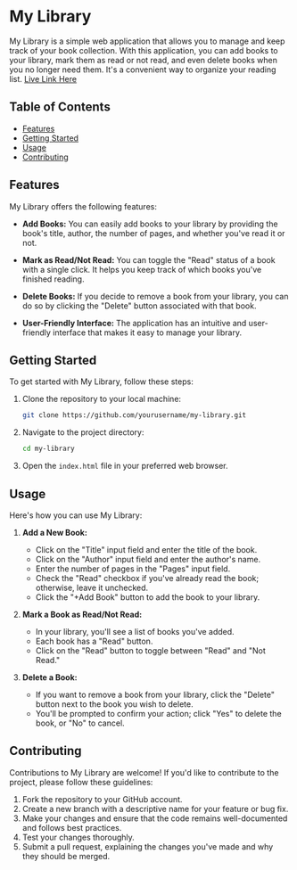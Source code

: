 # My Library

My Library is a simple web application that allows you to manage and keep track of your book collection. With this application, you can add books to your library, mark them as read or not read, and even delete books when you no longer need them. It's a convenient way to organize your reading list. [Live Link Here](https://mojo213.github.io/library/)

## Table of Contents

- [Features](#features)
- [Getting Started](#getting-started)
- [Usage](#usage)
- [Contributing](#contributing)


## Features

My Library offers the following features:

- **Add Books:** You can easily add books to your library by providing the book's title, author, the number of pages, and whether you've read it or not.

- **Mark as Read/Not Read:** You can toggle the "Read" status of a book with a single click. It helps you keep track of which books you've finished reading.

- **Delete Books:** If you decide to remove a book from your library, you can do so by clicking the "Delete" button associated with that book.

- **User-Friendly Interface:** The application has an intuitive and user-friendly interface that makes it easy to manage your library.

## Getting Started

To get started with My Library, follow these steps:

1. Clone the repository to your local machine:

   ```bash
   git clone https://github.com/yourusername/my-library.git
   ```

2. Navigate to the project directory:

   ```bash
   cd my-library
   ```

3. Open the `index.html` file in your preferred web browser.

## Usage

Here's how you can use My Library:

1. **Add a New Book:**

   - Click on the "Title" input field and enter the title of the book.
   - Click on the "Author" input field and enter the author's name.
   - Enter the number of pages in the "Pages" input field.
   - Check the "Read" checkbox if you've already read the book; otherwise, leave it unchecked.
   - Click the "+Add Book" button to add the book to your library.

2. **Mark a Book as Read/Not Read:**

   - In your library, you'll see a list of books you've added.
   - Each book has a "Read" button.
   - Click on the "Read" button to toggle between "Read" and "Not Read."

3. **Delete a Book:**

   - If you want to remove a book from your library, click the "Delete" button next to the book you wish to delete.
   - You'll be prompted to confirm your action; click "Yes" to delete the book, or "No" to cancel.

## Contributing

Contributions to My Library are welcome! If you'd like to contribute to the project, please follow these guidelines:

1. Fork the repository to your GitHub account.
2. Create a new branch with a descriptive name for your feature or bug fix.
3. Make your changes and ensure that the code remains well-documented and follows best practices.
4. Test your changes thoroughly.
5. Submit a pull request, explaining the changes you've made and why they should be merged.

